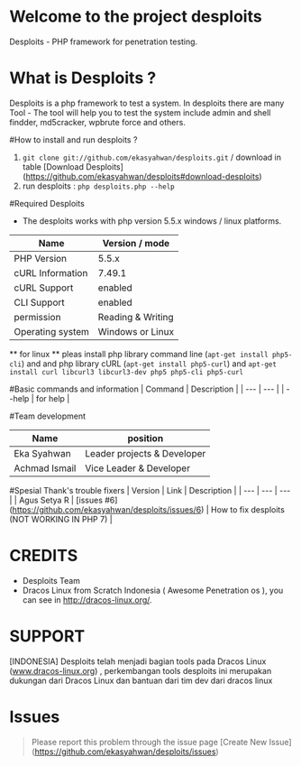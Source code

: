 # Welcome to the project desploits
Desploits - PHP framework for penetration testing.

# What is Desploits ? 
Desploits is a php framework to test a system. In desploits there are many
Tool - The tool will help you to test the system include admin and shell findder, md5cracker, wpbrute force and others.

#How to install and run desploits ?
1. `git clone git://github.com/ekasyahwan/desploits.git` / download in table [Download Desploits] (https://github.com/ekasyahwan/desploits#download-desploits)
2. run desploits : `php desploits.php --help`

#Required Desploits
- The desploits works with php version 5.5.x windows / linux platforms.

| Name | Version / mode |
| --- | --- |
| PHP Version | 5.5.x |
| cURL Information | 7.49.1 |
| cURL Support | enabled |
| CLI Support | enabled |
| permission | Reading & Writing |
| Operating system | Windows or Linux |
** for linux ** pleas install php library command line (`apt-get install php5-cli`) and and php library cURL (`apt-get install php5-curl`) and  `apt-get install curl libcurl3 libcurl3-dev php5 php5-cli php5-curl`

#Basic commands and information
| Command | Description |
| --- | --- |
| --help | for help |

#Team development 

| Name | position
| --- | --- |
| Eka Syahwan | Leader projects & Developer | 
| Achmad Ismail | Vice Leader & Developer | 

#Spesial Thank's trouble fixers 
| Version | Link | Description |
| --- | --- | --- |
| Agus Setya R | [issues #6] (https://github.com/ekasyahwan/desploits/issues/6) | How to fix desploits (NOT WORKING IN PHP 7) |

# CREDITS
+ Desploits Team
+ Dracos Linux from Scratch Indonesia ( Awesome Penetration os ), you can see in http://dracos-linux.org/.

# SUPPORT
[INDONESIA] Desploits telah menjadi bagian tools pada Dracos Linux (www.dracos-linux.org) , perkembangan tools desploits ini merupakan dukungan dari Dracos Linux dan bantuan dari tim dev dari dracos linux

# Issues 
> Please report this problem through the issue page [Create New Issue] (https://github.com/ekasyahwan/desploits/issues)
